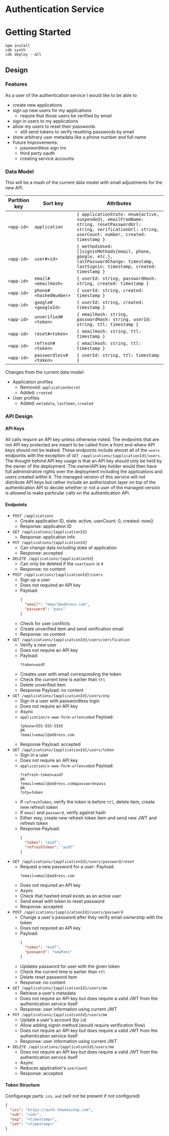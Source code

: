 # Authentication Service

# Getting Started

```
npm install
cdk synth
cdk deploy --all
```

## Design

### Features

As a user of the authentication service I would like to be able to
- create new applications
- sign up new users for my applications
  - require that those users be verified by email
- sign in users to my applications
- allow my users to reset their passwords
  - still send tokens to verify resetting passwords by email
- store arbitrary user metadata like a phone number and full name
- Future Improvements:
  - passwordless sign ins
  - third party oauth
  - creating service accounts

### Data Model

This will be a mash of the current data model with small adjustments for the new API.

| Partition key       | Sort key               | Attributes     |
| ------------------- | ---------------------- | -------------- |
| `<app-id>`          | `application`          | `{ applicationState: enum{active, suspended}, emailFromName: string, resetPasswordUrl: string, verificationUrl: string, userCount: number, created: timestamp }` |
| `<app-id>`          | `user#<id>`            | `{ methodsUsed: []signinMethods{email, phone, google, etc.}, lastPasswordChange: timestamp, lastSignin: timestamp, created: timestamp }` |
| `<app-id>`          | `email#<emailHash>`  | `{ userId: string, passwordHash: string, created: timestamp }` |
| `<app-id>`          | `phone#<hashedNumber>` | `{ userId: string, created: timestamp }` |
| `<app-id>`          | `google#<googleId>`    | `{ userId: string, created: timestamp }` |
| `<app-id>`          | `unverified#<token>`   | `{ emailHash: string, passwordHash: string, userId: string, ttl: timestamp }` |
| `<app-id>`          | `reset#<token>`        | `{ emailHash: string, ttl: timestamp }` |
| `<app-id>`          | `refresh#<token>`      | `{ emailHash: string, ttl: timestamp }` |
| `<app-id>`          | `passwordless#<token>` | `{ userId: string, ttl: timestamp }` |

Changes from the current data model:
- Application profiles
  - Removed: `applicationSecret`
  - Added: `created`
- User profiles
  - Added: `metadata`, `lastSeen`, `created`

### API Design

#### API Keys

All calls require an API key unless otherwise noted. The endpoints that are not API key protected are meant to be called from a front end where API keys should not be leaked. These endpoints include almost all of the `users` endpoints with the exception of `GET /applications/{applicationId}/users`. The thought behind API key usage is that an API key should only be held by the owner of the deployment. The owner/API key holder would then have full administrative rights over the deployment including the applications and users created within it. The managed version of this service will not distribute API keys but rather include an authorization layer on top of the authentication API to decide whether or not a user of the managed version is allowed to make particular calls on the authentication API.

#### Endpoints

- `POST /applications`
  - Create application ID, state: active, userCount: 0, created: now()
  - Response: application ID
- `GET /applications/{applicationId}`
  - Response: application info
- `PUT /applications/{applicationId}`
  - Can change data including state of application
  - Response: accepted
- `DELETE /applications/{applicationId}`
  - Can only be deleted if the `userCount` is `0`
  - Response: no content
- `POST /applications/{applicationId}/users`
  - Sign up a user
  - Does not required an API key
  - Payload:
    ```json
    {
      "email": "email@address.com",
      "password": "pass"
    }
    ```
  - Check for user conflicts
  - Create unverified item and send verification email
  - Response: no content
- `GET /applications/{applicationId}/users/verification`
  - Verify a new user
  - Does not require an API key
  - Payload:
    ```
    ?token=asdf
    ```
  - Creates user with email corresponding the token
  - Check the current time is earlier than `ttl`
  - Delete unverified item
  - Response Payload: no content
- `GET /applications/{applicationId}/users/otp`
  - Sign in a user with passwordless login
  - Does not require an API key
  - Async
  - `application/x-www-form-urlencoded` Payload:
    ```
    ?phone=555-555-5555
    OR
    ?email=email@address.com
    ```
  - Response Payload: accepted
- `GET /applications/{applicationId}/users/token`
  - Sign in a user
  - Does not require an API key
  - `application/x-www-form-urlencoded` Payload:
    ```
    ?refresh-token=asdf
    OR
    ?email=email@address.com&password=pass
    OR
    ?otp=token
    ```
  - If `refreshToken`, verify the token is before `ttl`, delete item, create new refresh token
  - If `email` and `password`, verify against hash
  - Either way, create new refresh token item and send new JWT and refresh token
  - Response Payload:
    ```json
    {
      "token": "asdf",
      "refreshToken": "asdf"
    }
    ```
- `GET /applications/{applicationId}/users/password/reset`
  - Request a new password for a user- Payload:
    ```
    ?email=email@address.com
    ```
  - Does not required an API key
  - Async
  - Check that hashed email exists as an active user
  - Send email with token to reset password
  - Response: accepted
- `POST /applications/{applicationId}/users/password`
  - Change a user's password after they verify email ownership with the token
  - Does not required an API key
  - Payload:
    ```json
    {
      "token": "asdf",
      "password": "newPass"
    }
    ```
  - Updates password for user with the given token
  - Check the current time is earlier than `ttl`
  - Delete reset password item
  - Response: no content
- `GET /applications/{applicationId}/users/me`
  - Retrieve a user's metadata
  - Does not require an API key but does require a valid JWT from the authentication service itself
  - Response: user information using current JWT
- `PUT /applications/{applicationId}/users/me`
  - Update a user's account (by `id`)
  - Allow adding signin method (would require verification flow)
  - Does not require an API key but does require a valid JWT from the authentication service itself
  - Response: user information using current JWT
- `DELETE /applications/{applicationId}/users/me`
  - Does not require an API key but does require a valid JWT from the authentication service itself
  - Async
  - Reduces application's `userCount`
  - Response: accepted

#### Token Structure

Configurage parts: `iss`, `aud` (will not be present if not configured)

```json
{
  "iss": "https://auth.thomasstep.com",
  "sub": "<id>",
  "exp": "<timestamp>",
  "iat": "<timestamp>"
}
```
